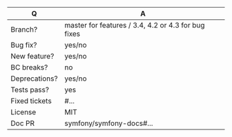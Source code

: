 | Q             | A
| ------------- | ---
| Branch?       | master for features / 3.4, 4.2 or 4.3 for bug fixes <!-- see below -->
| Bug fix?      | yes/no
| New feature?  | yes/no <!-- please update src/**/CHANGELOG.md files -->
| BC breaks?    | no     <!-- see https://symfony.com/bc -->
| Deprecations? | yes/no <!-- please update UPGRADE-*.md and src/**/CHANGELOG.md files -->
| Tests pass?   | yes    <!-- please add some, will be required by reviewers -->
| Fixed tickets | #...   <!-- #-prefixed issue number(s), if any -->
| License       | MIT
| Doc PR        | symfony/symfony-docs#... <!-- required for new features -->

<!--
Replace this notice by a short README for your feature/bugfix. This will help people
understand your PR and can be used as a start for the documentation.

Additionally (see https://symfony.com/roadmap):
 - Bug fixes must be submitted against the lowest maintained branch where they apply
   (lowest branches are regularly merged to upper ones so they get the fixes too).
 - Features and deprecations must be submitted against the master branch.
-->
